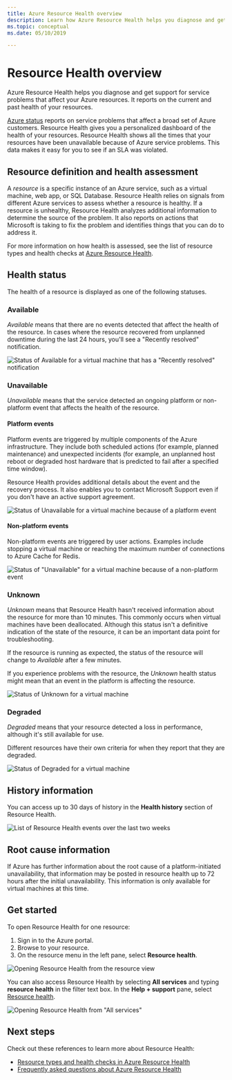 ```yaml
---
title: Azure Resource Health overview
description: Learn how Azure Resource Health helps you diagnose and get support for service problems that affect your Azure resources.
ms.topic: conceptual
ms.date: 05/10/2019

---
```

# Resource Health overview
 
Azure Resource Health helps you diagnose and get support for service problems that affect your Azure resources. It reports on the current and past health of your resources.

[Azure status](https://status.azure.com) reports on service problems that affect a broad set of Azure customers. Resource Health gives you a personalized dashboard of the health of your resources. Resource Health shows all the times that your resources have been unavailable because of Azure service problems. This data makes it easy for you to see if an SLA was violated.

## Resource definition and health assessment

A *resource* is a specific instance of an Azure service, such as a virtual machine, web app, or SQL Database. Resource Health relies on signals from different Azure services to assess whether a resource is healthy. If a resource is unhealthy, Resource Health analyzes additional information to determine the source of the problem. It also reports on actions that Microsoft is taking to fix the problem and identifies things that you can do to address it.

For more information on how health is assessed, see the list of resource types and health checks at [Azure Resource Health](resource-health-checks-resource-types.md).

## Health status

The health of a resource is displayed as one of the following statuses.

### Available

*Available* means that there are no events detected that affect the health of the resource. In cases where the resource recovered from unplanned downtime during the last 24 hours, you'll see a "Recently resolved" notification.

![Status of *Available* for a virtual machine that has a "Recently resolved" notification](./media/resource-health-overview/Available.png)

### Unavailable

*Unavailable* means that the service detected an ongoing platform or non-platform event that affects the health of the resource.

#### Platform events

Platform events are triggered by multiple components of the Azure infrastructure. They include both scheduled actions (for example, planned maintenance) and unexpected incidents (for example, an unplanned host reboot or degraded host hardware that is predicted to fail after a specified time window).

Resource Health provides additional details about the event and the recovery process. It also enables you to contact Microsoft  Support even if you don't have an active support agreement.

![Status of *Unavailable* for a virtual machine because of a platform event](./media/resource-health-overview/Unavailable.png)

#### Non-platform events

Non-platform events are triggered by user actions. Examples include stopping a virtual machine or reaching the maximum number of connections to Azure Cache for Redis.

![Status of "Unavailable" for a virtual machine because of a non-platform event](./media/resource-health-overview/Unavailable_NonPlatform.png)

### Unknown

*Unknown* means that Resource Health hasn't received information about the resource for more than 10 minutes. This commonly occurs when virtual machines have been deallocated. Although this status isn't a definitive indication of the state of the resource, it can be an important data point for troubleshooting.

If the resource is running as expected, the status of the resource will change to *Available* after a few minutes.

If you experience problems with the resource, the *Unknown* health status might mean that an event in the platform is affecting the resource.

![Status of *Unknown* for a virtual machine](./media/resource-health-overview/Unknown.png)

### Degraded

*Degraded* means that your resource detected a loss in performance, although it's still available for use.

Different resources have their own criteria for when they report that they are degraded.

![Status of *Degraded* for a virtual machine](./media/resource-health-overview/degraded.png)

## History information

You can access up to 30 days of history in the **Health history** section of Resource Health.

![List of Resource Health events over the last two weeks](./media/resource-health-overview/history-blade.png)

## Root cause information

If Azure has further information about the root cause of a platform-initiated unavailability, that information may be posted in resource health up to 72 hours after the initial unavailability. This information is only available for virtual machines at this time. 

## Get started

To open Resource Health for one resource:

1. Sign in to the Azure portal.
2. Browse to your resource.
3. On the resource menu in the left pane, select **Resource health**.

![Opening Resource Health from the resource view](./media/resource-health-overview/from-resource-blade.png)

You can also access Resource Health by selecting **All services** and typing **resource health** in the filter text box. In the **Help + support** pane, select [Resource health](https://portal.azure.com/#blade/Microsoft_Azure_Monitoring/AzureMonitoringBrowseBlade/resourceHealth).

![Opening Resource Health from "All services"](./media/resource-health-overview/FromOtherServices.png)

## Next steps

Check out these references to learn more about Resource Health:
-  [Resource types and health checks in Azure Resource Health](resource-health-checks-resource-types.md)
-  [Frequently asked questions about Azure Resource Health](resource-health-faq.yml)
